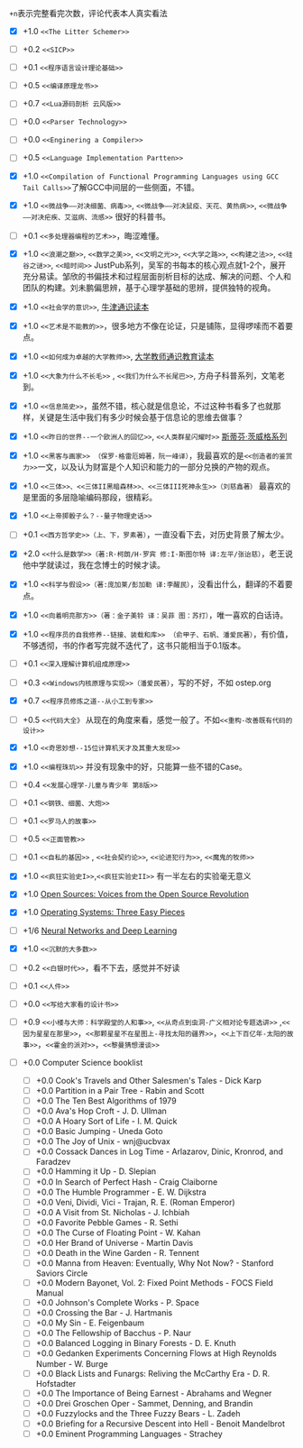 `+n`表示完整看完次数，评论代表本人真实看法

* [x] +1.0 `<<The Litter Schemer>>`
* [ ] +0.2 `<<SICP>>`
* [ ] +0.1 `<<程序语言设计理论基础>>` 
* [ ] +0.5 `<<编译原理龙书>>`
* [ ] +0.7 `<<Lua源码剖析 云风版>>`
* [ ] +0.0 `<<Parser Technology>>`
* [ ] +0.0 `<<Enginering a Compiler>>` 
* [ ] +0.5 `<<Language Implementation Partten>>`
* [x] +1.0 `<<Compilation of Functional Programming Languages using GCC Tail Calls>>`了解GCC中间层的一些侧面，不错。
* [x] +1.0 `<<微战争——对决细菌、病毒>>`, `<<微战争——对决鼠疫、天花、黄热病>>`, `<<微战争——对决疟疾、艾滋病、流感>>` 很好的科普书。
* [ ] +0.1 `<<多处理器编程的艺术>>`，晦涩难懂。
* [x] +1.0 `<<浪潮之巅>>`, `<<数学之美>>`, `<<文明之光>>`, `<<大学之路>>`, `<<构建之法>>`, `<<硅谷之谜>>`, `<<暗时间>>` JustPub系列，吴军的书每本的核心观点就1-2个，展开充分易读。邹欣的书偏技术和过程层面剖析目标的达成、解决的问题、个人和团队的构建。刘未鹏偏思辨，基于心理学基础的思辨，提供独特的视角。
* [x] +1.0 `<<社会学的意识>>`, [牛津通识读本](https://book.douban.com/series/721)
* [x] +1.0 `<<艺术是不能教的>>`，很多地方不像在论证，只是铺陈，显得啰嗦而不着要点。
* [x] +1.0 `<<如何成为卓越的大学教师>>`, [大学教师通识教育读本](https://book.douban.com/series/5917)
* [x] +1.0 `<<大象为什么不长毛>>` , `<<我们为什么不长尾巴>>`, 方舟子科普系列，文笔老到。 
* [x] +1.0 `<<信息简史>>`，虽然不错，核心就是信息论，不过这种书看多了也就那样，关键是生活中我们有多少时候会基于信息论的思维去做事？ 
* [x] +1.0 `<<昨日的世界--一个欧洲人的回忆>>`, `<<人类群星闪耀时>>` [斯蒂芬·茨威格系列](https://book.douban.com/series/18594)
* [x] +1.0 `<<黑客与画家>> （保罗·格雷厄姆著，阮一峰译）`，我最喜欢的是`<<创造者的鉴赏力>>`一文，以及认为财富是个人知识和能力的一部分兑换的产物的观点。
* [x] +1.0 `<<三体>>、<<三体II黑暗森林>>、<<三体III死神永生>>（刘慈鑫著）` 最喜欢的是里面的多层隐喻编码那段，很精彩。
* [x] +1.0 `<<上帝掷骰子么？--量子物理史话>>`
* [ ] +0.1 `<<西方哲学史>>（上、下，罗素著）`，一直没看下去，对历史背景了解太少。
* [x] +2.0 `<<什么是数学>>（著:R·柯朗/H·罗宾 修:I·斯图尔特 译:左平/张诒慈）`，老王说他中学就读过，我在念博士的时候才读。
* [x] +1.0 `<<科学与假设>>（著:庞加莱/彭加勒 译:李醒民）`，没看出什么，翻译的不着要点。
* [x] +1.0 `<<向着明亮那方>>（著：金子美铃 译：吴菲 图：苏打）`，唯一喜欢的白话诗。
* [x] +1.0 `<<程序员的自我修养--链接、装载和库>> （俞甲子、石帆、潘爱民著）`，有价值，不够透彻，书的作者写完就不迭代了，这书只能相当于0.1版本。
* [ ] +0.1 `<<深入理解计算机组成原理>>`
* [ ] +0.3 `<<Windows内核原理与实现>>（潘爱民著）`，写的不好，不如 ostep.org
* [x] +0.7 `<<程序员修炼之道--从小工到专家>>`
* [ ] +0.5 `<<代码大全》` 从现在的角度来看，感觉一般了。不如`<<重构-改善既有代码的设计>>`
* [x] +1.0 `<<奇思妙想--15位计算机天才及其重大发现>>`
* [x] +1.0 `<<编程珠玑>>` 并没有现象中的好，只能算一些不错的Case。
* [ ] +0.4 `<<发展心理学-儿童与青少年 第8版>>`
* [ ] +0.1 `<<钢铁、细菌、大炮>>`
* [ ] +0.1 `<<罗马人的故事>>`
* [ ] +0.5 `<<正面管教>>`
* [ ] +0.1 `<<自私的基因>>` , `<<社会契约论>>`, `<<论进犯行为>>`, `<<魔鬼的牧师>>`
* [x] +1.0 `<<疯狂实验史I>>`,`<<疯狂实验史II>>` 有一半左右的实验毫无意义
* [x] +1.0 [Open Sources: Voices from the Open Source Revolution](http://www.oreilly.com/openbook/opensources/book/)
* [x] +1.0 [Operating Systems: Three Easy Pieces](http://pages.cs.wisc.edu/~remzi/OSTEP/)
* [ ] +1/6 [Neural Networks and Deep Learning](http://neuralnetworksanddeeplearning.com/)
* [x] +1.0 `<<沉默的大多数>>`
* [ ] +0.2 `<<白银时代>>`，看不下去，感觉并不好读
* [ ] +0.1 `<<人件>>`
* [ ] +0.0 `<<写给大家看的设计书>>`
* [ ] +0.9 `<<小楼与大师：科学殿堂的人和事>>`, `<<从奇点到虫洞-广义相对论专题选讲>>` ,`<<因为星星在那里>>`，`<<那颗星星不在星图上-寻找太阳的疆界>>`，`<<上下百亿年-太阳的故事>>`，`<<霍金的派对>>`，`<<黎曼猜想漫谈>>`

* [ ] +0.0 Computer Science booklist
	* [ ] +0.0 Cook's Travels and Other Salesmen's Tales - Dick Karp
	* [ ] +0.0 Partition in a Pair Tree - Rabin and Scott
	* [ ] +0.0 The Ten Best Algorithms of 1979
	* [ ] +0.0 Ava's Hop Croft - J. D. Ullman
	* [ ] +0.0 A Hoary Sort of Life - I. M. Quick
	* [ ] +0.0 Basic Jumping - Uneda Goto
	* [ ] +0.0 The Joy of Unix - wnj@ucbvax
	* [ ] +0.0 Cossack Dances in Log Time - Arlazarov, Dinic, Kronrod, and Faradzev
	* [ ] +0.0 Hamming it Up - D. Slepian
	* [ ] +0.0 In Search of Perfect Hash - Craig Claiborne
	* [ ] +0.0 The Humble Programmer - E. W. Dijkstra
	* [ ] +0.0 Veni, Dividi, Vici - Trajan, R. E. (Roman Emperor)
	* [ ] +0.0 A Visit from St. Nicholas - J. Ichbiah
	* [ ] +0.0 Favorite Pebble Games - R. Sethi
	* [ ] +0.0 The Curse of Floating Point - W. Kahan
	* [ ] +0.0 Her Brand of Universe - Martin Davis
	* [ ] +0.0 Death in the Wine Garden - R. Tennent
	* [ ] +0.0 Manna from Heaven: Eventually, Why Not Now? - Stanford Saviors Circle
	* [ ] +0.0 Modern Bayonet, Vol. 2: Fixed Point Methods - FOCS Field Manual
	* [ ] +0.0 Johnson's Complete Works - P. Space
	* [ ] +0.0 Crossing the Bar - J. Hartmanis
	* [ ] +0.0 My Sin - E. Feigenbaum
	* [ ] +0.0 The Fellowship of Bacchus - P. Naur
	* [ ] +0.0 Balanced Logging in Binary Forests - D. E. Knuth
	* [ ] +0.0 Gedanken Experiments Concerning Flows at High Reynolds Number - W. Burge
	* [ ] +0.0 Black Lists and Funargs: Reliving the McCarthy Era - D. R. Hofstadter
	* [ ] +0.0 The Importance of Being Earnest - Abrahams and Wegner
	* [ ] +0.0 Drei Groschen Oper - Sammet, Denning, and Brandin
	* [ ] +0.0 Fuzzylocks and the Three Fuzzy Bears - L. Zadeh
	* [ ] +0.0 Briefing for a Recursive Descent into Hell - Benoit Mandelbrot
	* [ ] +0.0 Eminent Programming Languages - Strachey